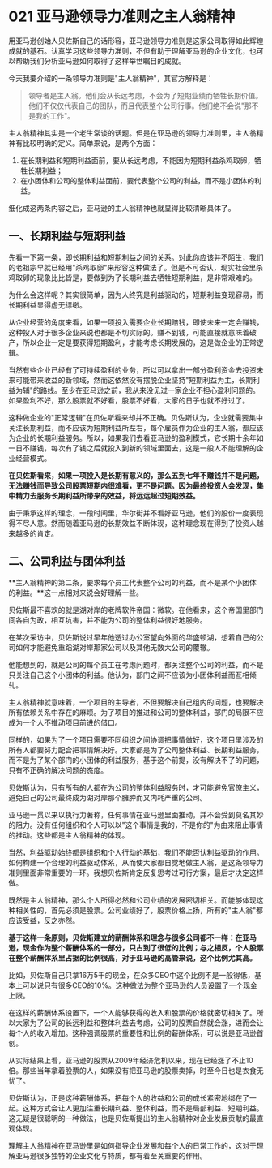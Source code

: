 # 021 亚马逊领导力准则之主人翁精神

用亚马逊创始人贝佐斯自己的话形容，亚马逊领导力准则是这家公司取得如此辉煌成就的基石。认真学习这些领导力准则，不但有助于理解亚马逊的企业文化，也可以帮助我们分析亚马逊如何取得了这样举世瞩目的成就。

今天我要介绍的一条领导力准则是"主人翁精神"，其官方解释是：

> 领导者是主人翁。他们会从长远考虑，不会为了短期业绩而牺牲长期价值。他们不仅仅代表自己的团队，而且代表整个公司行事。他们绝不会说"那不是我的工作"。

主人翁精神其实是一个老生常谈的话题。但是在亚马逊的领导力准则里，主人翁精神有比较明确的定义。简单来说，是两个方面：

1.  在长期利益和短期利益面前，要从长远考虑，不能因为短期利益杀鸡取卵，牺牲长期利益；
2.  在小团体和公司的整体利益面前，要代表整个公司的利益，而不是小团体的利益。

细化成这两条内容之后，亚马逊的主人翁精神也就显得比较清晰具体了。

## 一、长期利益与短期利益

先看一下第一条，即长期利益和短期利益之间的关系。对此你应该并不陌生，我们的老祖宗早就已经用"杀鸡取卵"来形容这种做法了。但是不可否认，现实社会里杀鸡取卵的现象比比皆是，要做到为了长期利益去牺牲短期利益，是非常艰难的。

为什么会这样呢？其实很简单，因为人终究是利益驱动的，短期利益变现容易，而长期利益显得虚无缥缈。

从企业经营的角度来看，如果一项投入需要企业长期赔钱，即使未来一定会赚钱，这种投入对于很多企业来说也都是不切实际的。赚不到钱，可能直接就意味着破产，所以企业一定是要获得短期盈利，才能考虑长期发展的，这是做企业的正常逻辑。

当然有些企业已经有了可持续盈利的业务，所以可以拿出一部分盈利资金去投资未来可能带来收益的新领域，然而这依然没有摆脱企业坚持"短期利益为主，长期利益为辅"的路线。至少在亚马逊之前，我从来没见过一家企业不担心盈利问题的。如果盈利不好，那么股票就不好看，股票不好看，大家的日子也就不好过了。

这种做企业的"正常逻辑"在贝佐斯看来却并不正确。贝佐斯认为，企业就需要集中关注长期利益，而不应该为短期利益所左右，每个雇员作为企业的主人翁，都应该为企业的长期利益服务。所以，如果我们去看亚马逊的盈利模式，它长期十余年如一日不赚钱，每次有了钱之后就投入到新的领域里面去，这是一般人不能理解的企业经营模式。

**在贝佐斯看来，如果一项投入是长期有意义的，那么五到七年不赚钱并不是问题，无法赚钱而导致公司股票短期内很难看，更不是问题。因为最终投资人会发现，集中精力去服务长期利益所带来的效益，将远远超过短期效益。**

由于秉承这样的理念，一段时间里，华尔街并不看好亚马逊，他们的股价一度表现得不尽人意。然而随着亚马逊的长期效益不断体现，这种理念现在得到了投资人越来越多的肯定。

## 二、公司利益与团体利益

**主人翁精神的第二条，要求每个员工代表整个公司的利益，而不是某个小团体的利益。**这一点相对来说会好理解一些。

贝佐斯最不喜欢的就是湖对岸的老牌软件帝国：微软。在他看来，这个帝国里部门间各自为政，相互坑害，并不能为公司的整体利益很好地服务。

在某次采访中，贝佐斯说过早年他透过办公室望向外面的华盛顿湖，想着自己的公司如何才能避免重蹈湖对岸那家公司以及其他无数大公司的覆辙。

他能想到的，就是公司的每个员工在考虑问题时，都关注整个公司的利益，而不是只关注自己这个小团体的利益。他认为，部门之间不应该为小团体利益而互相倾轧。

主人翁精神就意味着，一个项目的主导者，不但要解决自己组内的问题，也要解决所有依赖关系中存在的麻烦。为了项目的推进和公司的整体利益，部门的局限不应成为一个人不推动项目前进的借口。

同样的，如果为了一个项目需要不同组织之间协调把事情做好，这个项目里涉及的所有人都要努力配合把事情解决好。大家都是为了公司整体利益、长期利益服务，而不是为了某个部门的小团体的利益服务，基于这个前提，没有解决不了的问题，只有不正确的解决问题的态度。

贝佐斯认为，只有所有的人都在为公司的整体利益服务时，才可能避免官僚主义，避免自己的公司最终成为湖对岸那个臃肿而又内耗严重的公司。

亚马逊一贯以来以执行力著称，任何事情在亚马逊里面推动，并不会受到莫名其妙的阻力。没有任何组织和个人可以以"这个事情是我的，不是你的"为由来阻止事情的推动。这些都是主人翁精神的体现。

当然，利益驱动始终都是组织和个人行动的基础，我们不能否认利益驱动的作用。如何构建一个合理的利益驱动体系，从而使大家都自觉地做主人翁，是这条领导力准则里面非常重要的一环。我想贝佐斯肯定反复思考过可行方案，最后才决定这样做。

既然是主人翁精神，那么个人所得必然和公司业绩的发展密切相关。而能够体现这种相关性的，首先必须是股票。公司业绩好了，股票价格上扬，所有的"主人翁"都应该受益，反之亦然。

**基于这样一条原则，贝佐斯建立的薪酬体系和理念与很多公司都不一样：在亚马逊，现金作为整个薪酬体系的一部分，只占到了很低的比例；与之相反，个人股票在整个薪酬体系里占据的比例很高，对于亚马逊的高管来说，这个比例尤其高。**

比如，贝佐斯自己只拿16万5千的现金，在众多CEO中这个比例不是一般得低，基本上可以说只有很多CEO的10%。这种做法为整个亚马逊的人员设置了一个现金上限。

在这样的薪酬体系设置下，一个人能够获得的收入和股票的价格就密切相关了。所以大家为了公司的长远利益和整体利益去考虑，公司的股票自然就会涨，进而会让每个人的收入增加。这种强调股票的重要性和比例的薪酬体系，可以说是亚马逊首创。

从实际结果上看，亚马逊的股票从2009年经济危机以来，现在已经涨了不止10倍。那些当年拿着股票的人，如果没有把亚马逊的股票卖掉，时至今日也是衣食无忧了。

贝佐斯认为，正是这种薪酬体系，把每个人的收益和公司的成长紧密地绑在了一起。这种方式会让人更加注重长期利益、整体利益，而不是局部利益、短期利益。这无疑是很聪明的一种做法，也是贝佐斯提出的主人翁精神对企业发展贡献的最直观体现。

理解主人翁精神在亚马逊里是如何指导企业发展和每个人的日常工作的，这对于理解亚马逊很多独特的企业文化与特质，都有着至关重要的作用。

